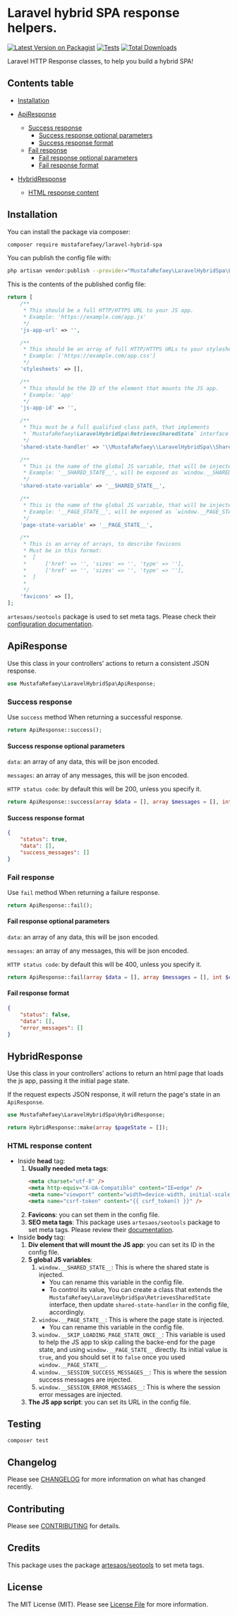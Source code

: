 # Laravel hybrid SPA response helpers.

[![Latest Version on Packagist](https://img.shields.io/packagist/v/mustafarefaey/laravel-hybrid-spa.svg?style=flat-square)](https://packagist.org/packages/mustafarefaey/laravel-hybrid-spa)
[![Tests](https://github.com/mustafarefaey/laravel-hybrid-spa/workflows/Tests/badge.svg?branch=master)](https://github.com/mustafarefaey/laravel-hybrid-spa/actions?query=branch%3Amaster+workflow%3ATests)
[![Total Downloads](https://img.shields.io/packagist/dt/mustafarefaey/laravel-hybrid-spa.svg?style=flat-square)](https://packagist.org/packages/mustafarefaey/laravel-hybrid-spa)

Laravel HTTP Response classes, to help you build a hybrid SPA!

## Contents table

-   [Installation](#installation)

-   [ApiResponse](#apiresponse)

    -   [Success response](#success-response)
        -   [Success response optional parameters](#success-response-optional-parameters)
        -   [Success response format](#success-response-format)
    -   [Fail response](#fail-response)
        -   [Fail response optional parameters](#fail-response-optional-parameters)
        -   [Fail response format](#fail-response-format)

-   [HybridResponse](#hybridresponse)
    -   [HTML response content](#html-response-content)

## Installation

You can install the package via composer:

```bash
composer require mustafarefaey/laravel-hybrid-spa
```

You can publish the config file with:

```bash
php artisan vendor:publish --provider="MustafaRefaey\LaravelHybridSpa\LaravelHybridSpaServiceProvider" --tag="config"
```

This is the contents of the published config file:

```php
return [
    /**
     * This should be a full HTTP/HTTPS URL to your JS app.
     * Example: 'https://example.com/app.js'
     */
    'js-app-url' => '',

    /**
     * This should be an array of full HTTP/HTTPS URLs to your stylesheets.
     * Example: ['https://example.com/app.css']
     */
    'stylesheets' => [],

    /**
     * This should be the ID of the element that mounts the JS app.
     * Example: 'app'
     */
    'js-app-id' => '',

    /**
     * This must be a full qualified class path, that implements
     * `MustafaRefaey\LaravelHybridSpa\RetrievesSharedState` interface
     */
    'shared-state-handler' => '\\MustafaRefaey\\LaravelHybridSpa\\SharedState',

    /**
     * This is the name of the global JS variable, that will be injected with the shared state
     * Example: '__SHARED_STATE__', will be exposed as `window.__SHARED_STATE__`
     */
    'shared-state-variable' => '__SHARED_STATE__',

    /**
     * This is the name of the global JS variable, that will be injected with the page state
     * Example: '__PAGE_STATE__', will be exposed as `window.__PAGE_STATE__`
     */
    'page-state-variable' => '__PAGE_STATE__',

    /**
     * This is an array of arrays, to describe favicons
     * Must be in this format:
     *  [
     *      ['href' => '', 'sizes' => '', 'type' => ''],
     *      ['href' => '', 'sizes' => '', 'type' => ''],
     *  ]
     *
     */
    'favicons' => [],
];
```

`artesaos/seotools` package is used to set meta tags. Please check their [configuration documentation](https://github.com/artesaos/seotools#4-configuration).

## ApiResponse

Use this class in your controllers' actions to return a consistent JSON response.

```php
use MustafaRefaey\LaravelHybridSpa\ApiResponse;
```

### **Success response**

Use `success` method When returning a successful response.

```php
return ApiResponse::success();
```

#### **Success response optional parameters**

`data`: an array of any data, this will be json encoded.

`messages`: an array of any messages, this will be json encoded.

`HTTP status code`: by default this will be 200, unless you specify it.

```php
return ApiResponse::success(array $data = [], array $messages = [], int $code = 200);
```

#### **Success response format**

```json
{
    "status": true,
    "data": [],
    "success_messages": []
}
```

### **Fail response**

Use `fail` method When returning a failure response.

```php
return ApiResponse::fail();
```

#### **Fail response optional parameters**

`data`: an array of any data, this will be json encoded.

`messages`: an array of any messages, this will be json encoded.

`HTTP status code`: by default this will be 400, unless you specify it.

```php
return ApiResponse::fail(array $data = [], array $messages = [], int $code = 400);
```

#### **Fail response format**

```json
{
    "status": false,
    "data": [],
    "error_messages": []
}
```

## HybridResponse

Use this class in your controllers' actions to return an html page that loads the js app, passing it the initial page state.

If the request expects JSON response, it will return the page's state in an `ApiResponse`.

```php
use MustafaRefaey\LaravelHybridSpa\HybridResponse;
```

```php
return HybridResponse::make(array $pageState = []);
```

### HTML response content

-   Inside **head** tag:
    1. **Usually needed meta tags**:
        ```html
        <meta charset="utf-8" />
        <meta http-equiv="X-UA-Compatible" content="IE=edge" />
        <meta name="viewport" content="width=device-width, initial-scale=1" />
        <meta name="csrf-token" content="{{ csrf_token() }}" />
        ```
    2. **Favicons**: you can set them in the config file.
    3. **SEO meta tags**: This package uses `artesaos/seotools` package to set meta tags. Please review their [documentation](https://github.com/artesaos/seotools#usage).
-   Inside **body** tag:
    1. **Div element that will mount the JS app**: you can set its ID in the config file.
    2. **5 global JS variables**:
        1. `window.__SHARED_STATE__`: This is where the shared state is injected.
            - You can rename this variable in the config file.
            - To control its value, You can create a class that extends the `MustafaRefaey\LaravelHybridSpa\RetrievesSharedState` interface,
              then update `shared-state-handler` in the config file, accordingly.
        2. `window.__PAGE_STATE__`: This is where the page state is injected.
            - You can rename this variable in the config file.
        3. `window.__SKIP_LOADING_PAGE_STATE_ONCE__`: This variable is used to help the JS app to skip calling the backe-end for the page state, and using `window.__PAGE_STATE__` directly. Its initial value is `true`, and you should set it to `false` once you used `window.__PAGE_STATE__`.
        4. `window.__SESSION_SUCCESS_MESSAGES__`: This is where the session success messages are injected.
        5. `window.__SESSION_ERROR_MESSAGES__`: This is where the session error messages are injected.
    3. **The JS app script**: you can set its URL in the config file.

## Testing

```bash
composer test
```

## Changelog

Please see [CHANGELOG](CHANGELOG.md) for more information on what has changed recently.

## Contributing

Please see [CONTRIBUTING](.github/CONTRIBUTING.md) for details.

## Credits

This package uses the package [artesaos/seotools](https://github.com/artesaos/seotools) to set meta tags.

## License

The MIT License (MIT). Please see [License File](LICENSE.md) for more information.
